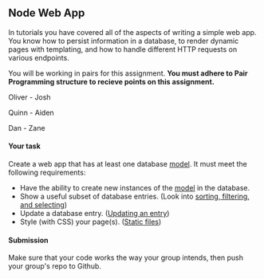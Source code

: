 ## Node Web App

In tutorials you have covered all of the aspects of writing a simple web app. You know how to persist information in a database, to render dynamic pages with templating, and how to handle different HTTP requests on various endpoints. 

You will be working in pairs for this assignment. **You must adhere to Pair Programming structure to recieve points on this assignment.**

Oliver - Josh

Quinn - Aiden

Dan - Zane

#### Your task

Create a web app that has at least one database [model](http://mongoosejs.com/docs/models.html). It must meet the following requirements:
 - Have the ability to create new instances of the [model](http://mongoosejs.com/docs/models.html) in the database.
 - Show a useful subset of database entries. (Look into [sorting, filtering, and selecting](http://mongoosejs.com/docs/queries.html))
 - Update a database entry. ([Updating an entry](http://mongoosejs.com/docs/documents.html))
 - Style (with CSS) your page(s). ([Static files](https://expressjs.com/en/starter/static-files.html))

#### Submission

Make sure that your code works the way your group intends, then push your group's repo to Github.
